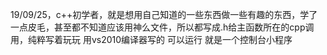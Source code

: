 19/09/25，c++初学者，就是想用自己知道的一些东西做一些有趣的东西，学了一点皮毛，甚至都不知道应该用神么文件，所以都写成.h给主函数所在的cpp调用，纯粹写着玩玩  用vs2010编译器写的  可以运行  就是一个控制台小程序
